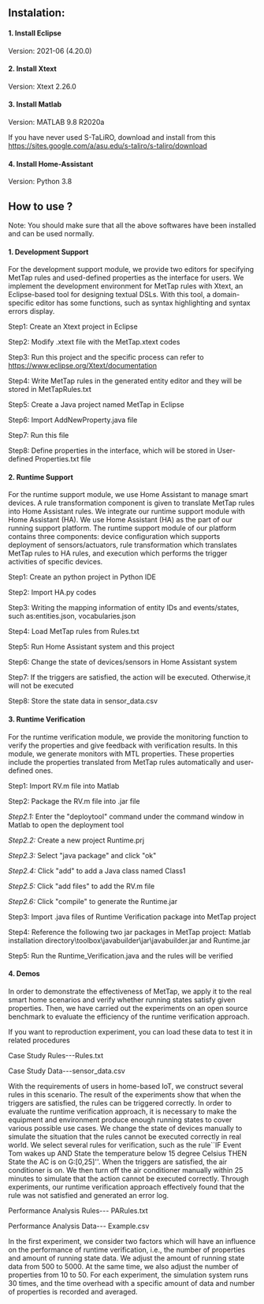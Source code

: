 ## Instalation:
#### 1. Install Eclipse 
  Version: 2021-06 (4.20.0) 
#### 2. Install Xtext
  Version: Xtext 2.26.0   
#### 3. Install Matlab
  Version: MATLAB 9.8 R2020a    
  
  If you have never used S-TaLiRO, download and install from this https://sites.google.com/a/asu.edu/s-taliro/s-taliro/download
#### 4. Install Home-Assistant
  Version: Python 3.8
## How to use ?
Note: You should make sure that all the above softwares have been installed and can be used normally.
#### 1. Development Support
For the development support module, we provide two editors for specifying MetTap rules and used-defined properties as the interface for users.
We implement the development environment for MetTap rules with Xtext, an Eclipse-based tool for designing textual DSLs. 
With this tool, a domain-specific editor has some functions, such as syntax highlighting and syntax errors display. 

Step1: Create an Xtext project in Eclipse     

Step2: Modify .xtext file with the MetTap.xtext codes      

Step3: Run this project and the specific process can refer to https://www.eclipse.org/Xtext/documentation    

Step4: Write MetTap rules in the generated entity editor and they will be stored in MetTapRules.txt   

Step5: Create a Java project named MetTap in Eclipse     

Step6: Import AddNewProperty.java file      

Step7: Run this file  

Step8: Define properties in the interface, which will be stored in User-defined Properties.txt file  

#### 2. Runtime Support
For the runtime support module, we use Home Assistant to manage smart devices. 
A rule transformation component is given to translate MetTap rules into Home Assistant rules.
We integrate our runtime support module with Home Assistant (HA).
We use Home Assistant (HA) as the part of our running support platform. 
The runtime support module of our platform contains three components: device configuration which supports deployment of sensors/actuators, rule transformation which translates MetTap rules to HA rules, and execution which performs the trigger activities of specific devices.  

Step1: Create an python project in Python IDE           

Step2: Import HA.py codes      

Step3: Writing the mapping information of entity IDs and events/states, such as:entities.json, vocabularies.json   

Step4: Load MetTap rules from Rules.txt

Step5: Run Home Assistant system and this project   

Step6: Change the state of devices/sensors in Home Assistant system

Step7: If the triggers are satisfied, the action will be executed. Otherwise,it will not be executed    

Step8: Store the state data in sensor_data.csv    

#### 3. Runtime Verification
For the runtime verification module, we provide the monitoring function to verify the properties and give feedback with verification results.
In this module, we generate monitors with MTL properties. 
These properties include the properties translated from MetTap rules automatically and user-defined ones.  


Step1: Import RV.m file into Matlab  

Step2: Package the RV.m file into .jar file

  _Step2.1:_ Enter the "deploytool" command under the command window in Matlab to open the deployment tool     

  _Step2.2:_ Create a new project Runtime.prj     

  _Step2.3:_ Select "java package" and click "ok"     

  _Step2.4:_ Click "add" to add a Java class named Class1    

  _Step2.5:_ Click "add files" to add the RV.m file   

  _Step2.6:_ Click "compile" to generate the Runtime.jar   

Step3: Import .java files of Runtime Verification package into MetTap project   

Step4: Reference the following two jar packages in MetTap project: Matlab installation directory\toolbox\javabuilder\jar\javabuilder.jar and Runtime.jar  

Step5: Run the Runtime_Verification.java and the rules will be verified    

#### 4. Demos 
In order to demonstrate the effectiveness of MetTap, we apply it to the real smart home scenarios and verify whether running states satisfy given properties. Then, we have carried out the experiments on an open source benchmark to evaluate the efficiency of the runtime verification approach.  

If you want to reproduction experiment, you can load these data to test it in related procedures  

Case Study Rules---Rules.txt  

Case Study Data---sensor_data.csv  

With the requirements of users in home-based IoT, we construct several rules in this scenario. The result of the experiments show that when the triggers are satisfied, the rules can be triggered correctly. In order to evaluate the runtime verification approach, it is necessary to make the equipment and environment produce enough running states to cover various possible use cases. We change the state of devices manually to simulate the situation that the rules cannot be executed correctly in real world. We select several rules for verification, such as the rule``IF Event Tom wakes up AND State the temperature below 15 degree Celsius THEN State the AC is on G:[0,25]''. When the triggers are satisfied, the air conditioner is on. We then turn off the air conditioner manually within 25 minutes to simulate that the action cannot be executed correctly. Through experiments, our runtime verification approach effectively found that the rule was not satisfied and generated an error log.

Performance Analysis Rules--- PARules.txt

Performance Analysis Data--- Example.csv

In the first experiment, we consider two factors which will have an influence on the performance of runtime verification, i.e., the number of properties and amount of running state data. We adjust the amount of running state data from 500 to 5000. At the same time, we also adjust the number of properties from 10 to 50. For each experiment, the simulation system runs 30 times, and the time  overhead with a specific amount of data and number of properties is recorded and averaged.
